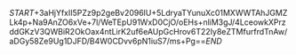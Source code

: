 $START$+3aHjYfxII5PZz9p2geBv2096lU+5LdryaTYunuXc01MXWWTAhJGMZLk4p+Na9AnZO6xVe+7l/WeTEpU91WxD0CjO/oEHs+nliM3gJ/4LceowkXPrzddGKzV3QWBiR2OkOax4ntLirK2uf6eAUpGcHrov6T22Iy8eZTMfurfrdTnAw/aDGy58Ze9Ug1DJFD/B4W0CDvv6pN1iuS7/ms+Pg==$END$